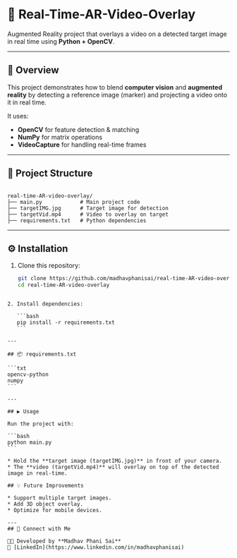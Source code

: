 # 🎥 Real-Time-AR-Video-Overlay  
Augmented Reality project that overlays a video on a detected target image in real time using **Python + OpenCV**.  

---

## 🚀 Overview  
This project demonstrates how to blend **computer vision** and **augmented reality** by detecting a reference image (marker) and projecting a video onto it in real time.  

It uses:  
- **OpenCV** for feature detection & matching  
- **NumPy** for matrix operations  
- **VideoCapture** for handling real-time frames  

---

## 📂 Project Structure  
```

real-time-AR-video-overlay/
├── main.py            # Main project code
├── targetIMG.jpg      # Target image for detection
├── targetVid.mp4      # Video to overlay on target
├── requirements.txt   # Python dependencies

````

---

## ⚙️ Installation  

1. Clone this repository:  
   ```bash
   git clone https://github.com/madhavphanisai/real-time-AR-video-overlay.git
   cd real-time-AR-video-overlay
````

2. Install dependencies:

   ```bash
   pip install -r requirements.txt
   ```

---

## 📦 requirements.txt

```txt
opencv-python
numpy
```

---

## ▶️ Usage

Run the project with:

```bash
python main.py
```

* Hold the **target image (targetIMG.jpg)** in front of your camera.
* The **video (targetVid.mp4)** will overlay on top of the detected image in real-time.

## 💡 Future Improvements

* Support multiple target images.
* Add 3D object overlay.
* Optimize for mobile devices.

---
## 🤝 Connect with Me

👨‍💻 Developed by **Madhav Phani Sai**
🔗 [LinkedIn](https://www.linkedin.com/in/madhavphanisai)
